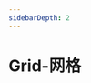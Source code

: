 ```yaml
---
sidebarDepth: 2
---
```

# Grid-网格

&nbsp;
<ClientOnly>
    <grid-demo></grid-demo>
    <row-attributes></row-attributes>
    <col-attributes></col-attributes>
</ClientOnly>